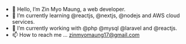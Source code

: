 - 👋 Hello, I’m Zin Myo Maung, a web developer.
- 👀 I’m currently learning @reactjs, @nextjs, @nodejs and AWS cloud services.
- 🌱 I’m currently working with @php @mysql @laravel and @reactjs.
- 📫 How to reach me ... zinmyomaung17@gmail.com

<!---
phoelapyae/phoelapyae is a ✨ special ✨ repository because its `README.md` (this file) appears on your GitHub profile.
You can click the Preview link to take a look at your changes.
--->
